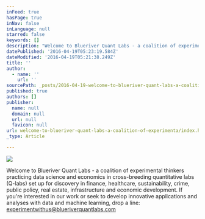 ```yaml
---
inFeed: true
hasPage: true
inNav: false
inLanguage: null
starred: false
keywords: []
description: "Welcome to Blueriver Quant Labs - a coalition of experimental thinkers practicing data science and economics in cross-breeding quantitative labs (Q-labs) set up for discovery in finance, healthcare, sustainability, crime, public policy, real estate, infrastructure and economic development. If you're interested in our work or seek to develop innovative applications and analyses with data and machine learning, drop a line: experimentwithus@blueriverquantlabs.com"
datePublished: '2016-04-19T05:23:19.584Z'
dateModified: '2016-04-19T05:21:38.249Z'
title: ''
author:
  - name: ''
    url: ''
sourcePath: _posts/2016-04-19-welcome-to-blueriver-quant-labs-a-coalition-of-experimenta.md
published: true
authors: []
publisher:
  name: null
  domain: null
  url: null
  favicon: null
url: welcome-to-blueriver-quant-labs-a-coalition-of-experimenta/index.html
_type: Article

---
```

![](https://the-grid-user-content.s3-us-west-2.amazonaws.com/07c34d84-7db9-4cd3-b9bf-e561090b15da.png)

Welcome to Blueriver Quant Labs - a coalition of experimental thinkers practicing data science and economics in cross-breeding quantitative labs (Q-labs) set up for discovery in finance, healthcare, sustainability, crime, public policy, real estate, infrastructure and economic development. If you're interested in our work or seek to develop innovative applications and analyses with data and machine learning, drop a line: [experimentwithus@blueriverquantlabs.com][0]

[0]: mailto:experimentwithus@blueriverquantlabs.com